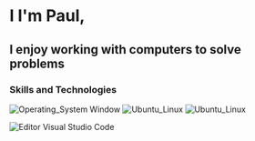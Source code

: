# I I'm Paul,

## I enjoy working with computers to solve problems 

### Skills and Technologies 
![Operating_System Window](https://img.shields.io/badge/OS-Window-blue?style=flat&logo=windows&logoColor=white&color=blue) 
![Ubuntu_Linux](https://img.shields.io/badge/Ubuntu-Linux-yellow)
![Ubuntu_Linux](https://img.shields.io/badge/Kali-Linux-red)

![Editor Visual Studio Code](https://img.shields.io/badge/Editor-VS_Code-informational?style=flat&logo=visual-studio-code&logoColor=white&color=1392d2)
